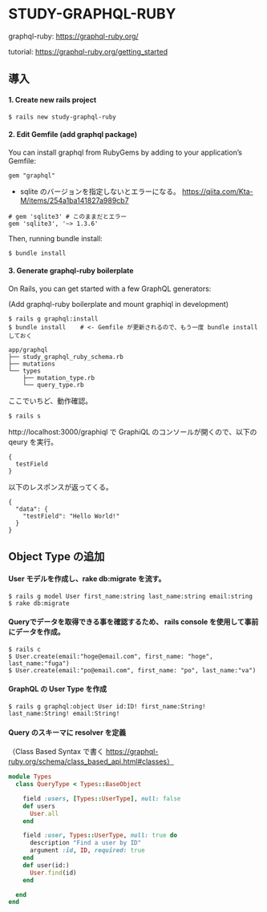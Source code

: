 # STUDY-GRAPHQL-RUBY

graphql-ruby: https://graphql-ruby.org/

tutorial: https://graphql-ruby.org/getting_started

## 導入

#### 1. Create new rails project

```
$ rails new study-graphql-ruby
```

#### 2. Edit Gemfile (add graphql package)

You can install graphql from RubyGems by adding to your application’s Gemfile:

```
gem "graphql"
```

- sqlite のバージョンを指定しないとエラーになる。 https://qiita.com/Kta-M/items/254a1ba141827a989cb7


```
# gem 'sqlite3' # このままだとエラー
gem 'sqlite3', '~> 1.3.6'
```

Then, running bundle install:

```
$ bundle install
```

#### 3. Generate graphql-ruby boilerplate

On Rails, you can get started with a few GraphQL generators:

(Add graphql-ruby boilerplate and mount graphiql in development)
```
$ rails g graphql:install
$ bundle install    # <- Gemfile が更新されるので、もう一度 bundle install しておく 
```

```
app/graphql
├── study_graphql_ruby_schema.rb
├── mutations
└── types
    ├── mutation_type.rb
    └── query_type.rb
```

ここでいちど、動作確認。

```
$ rails s
```

http://localhost:3000/graphiql で GraphiQL のコンソールが開くので、以下の qeury を実行。

```
{
  testField
}
```

以下のレスポンスが返ってくる。

```
{
  "data": {
    "testField": "Hello World!"
  }
}
```

## Object Type の追加

#### User モデルを作成し、rake db:migrate を流す。

```
$ rails g model User first_name:string last_name:string email:string
$ rake db:migrate
```

#### Queryでデータを取得できる事を確認するため、 rails console を使用して事前にデータを作成。

```
$ rails c
$ User.create(email:"hoge@email.com", first_name: "hoge", last_name:"fuga")
$ User.create(email:"po@email.com", first_name: "po", last_name:"va")
```

#### GraphQL の User Type を作成

```
$ rails g graphql:object User id:ID! first_name:String! last_name:String! email:String!
```

#### Query のスキーマに resolver を定義

（Class Based Syntax で書く https://graphql-ruby.org/schema/class_based_api.html#classes）

``` types/query_type.rb
module Types
  class QueryType < Types::BaseObject

    field :users, [Types::UserType], null: false
    def users
      User.all
    end

    field :user, Types::UserType, null: true do
      description "Find a user by ID"
      argument :id, ID, required: true
    end
    def user(id:)
      User.find(id)
    end

  end
end

```
